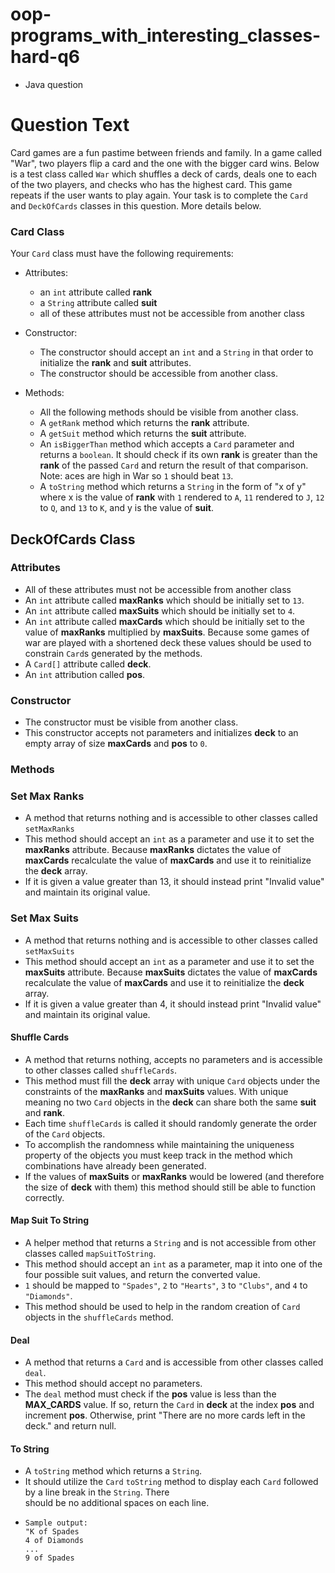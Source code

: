 # oop-programs_with_interesting_classes-hard-q6

- Java question

# Question Text

Card games are a fun pastime between friends and family. In a game called "War", two players flip a card and the one 
with the bigger card wins. Below is a test class called `War` which shuffles a deck of cards, deals one to each of 
the two players, and checks who has the highest card. This game repeats if the user wants to play again. Your task is
to complete the `Card` and `DeckOfCards` classes in this question. More details below.

### Card Class

Your `Card` class must have the following requirements:

- Attributes:
    - an `int` attribute called **rank**
    - a `String` attribute called **suit**
    - all of these attributes must not be accessible from another class

- Constructor:
    - The constructor should accept an `int` and a `String` in that order to initialize the **rank** and **suit** 
      attributes.
    - The constructor should be accessible from another class.

- Methods:
    - All the following methods should be visible from another class.
    - A `getRank` method which returns the **rank** attribute.
    - A `getSuit` method which returns the **suit** attribute.
    - An `isBiggerThan` method which accepts a `Card` parameter and returns a `boolean`. It should check if its own 
      **rank** is greater than the **rank** of the passed `Card` and return the result of that comparison. Note: 
      aces are high in War so `1` should beat `13`.
    - A `toString` method which returns a `String` in the form of "x of y" where x is the value of **rank** with `1`
      rendered to `A`, `11` rendered to `J`, `12` to `Q`, and `13` to `K`, and y is the value of **suit**.

## DeckOfCards Class

### Attributes

- All of these attributes must not be accessible from another class
- An `int` attribute called **maxRanks** which should be initially set to `13`.
- An `int` attribute called **maxSuits** which should be initially set to `4`.
- An `int` attribute called **maxCards** which should be initially set to the value of **maxRanks** multiplied
  by **maxSuits**. Because some games of war are played with a shortened deck these values should be used to constrain
  `Card`s generated by the methods.
- A `Card[]` attribute called **deck**.
- An `int` attribution called **pos**.

### Constructor

- The constructor must be visible from another class.
- This constructor accepts not parameters and initializes **deck** to an empty array of size **maxCards** and **pos**
  to `0`.

### Methods

### Set Max Ranks
- A method that returns nothing and is accessible to other classes called `setMaxRanks`
- This method should accept an `int` as a parameter and use it to set the **maxRanks** attribute. Because **maxRanks**
  dictates the value of **maxCards** recalculate the value of **maxCards** and use it to reinitialize the **deck** array.
- If it is given a value greater than 13, it should instead print "Invalid value" and maintain its original value.

### Set Max Suits
- A method that returns nothing and is accessible to other classes called `setMaxSuits`
- This method should accept an `int` as a parameter and use it to set the **maxSuits** attribute. Because **maxSuits**
  dictates the value of **maxCards** recalculate the value of **maxCards** and use it to reinitialize the **deck** array.
- If it is given a value greater than 4, it should instead print "Invalid value" and maintain its original value.

#### Shuffle Cards

- A method that returns nothing, accepts no parameters and is accessible to other classes called `shuffleCards`.
- This method must fill the **deck** array with unique `Card` objects under the constraints of the **maxRanks**
  and **maxSuits** values. With unique meaning no two `Card` objects in the **deck** can share both the same **suit**
  and **rank**.
- Each time `shuffleCards` is called it should randomly generate the order of the `Card` objects.
- To accomplish the randomness while maintaining the uniqueness property of the objects you must keep track in the
  method which combinations have already been generated.
- If the values of **maxSuits** or **maxRanks** would be lowered (and therefore the size of **deck** with them) this
  method should still be able to function correctly.

#### Map Suit To String

- A helper method that returns a `String` and is not accessible from other classes called `mapSuitToString`.
- This method should accept an `int` as a parameter, map it into one of the four possible suit values, and return
  the converted value.
- `1` should be mapped to `"Spades"`, `2` to `"Hearts"`, `3` to `"Clubs"`, and `4` to `"Diamonds"`.
- This method should be used to help in the random creation of `Card` objects in the `shuffleCards` method.
 
#### Deal

- A method that returns a `Card` and is accessible from other classes called `deal`.
- This method should accept no parameters.
- The `deal` method must check if the **pos** value is less than the **MAX_CARDS** value. If so, return the `Card`
  in **deck** at the index **pos** and increment **pos**. Otherwise, print "There are no more cards left in the deck."
  and return null.

#### To String

- A `toString` method which returns a `String`.
- It should utilize the `Card` `toString` method to display each `Card` followed by a line break in the `String`. There \
  should be no additional spaces on each line.
- ```
  Sample output:
  "K of Spades
  4 of Diamonds
  ...
  9 of Spades
  
  ```
